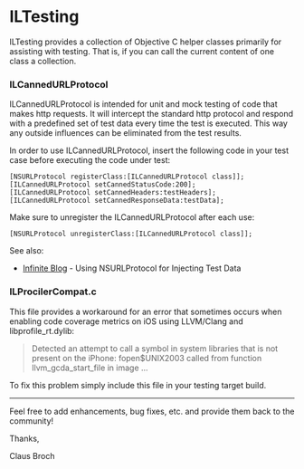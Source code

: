 
# ILTesting


ILTesting provides a collection of Objective C helper classes primarily for assisting with testing. That is, if you can call the current content of one class a collection.

### ILCannedURLProtocol

ILCannedURLProtocol is intended for unit and mock testing of code that makes http requests. It will intercept the standard http protocol and respond with a predefined set of test data every time the test is executed. This way any outside influences can be eliminated from the test results.

In order to use ILCannedURLProtocol, insert the following code in your test case before executing the code under test: 

	[NSURLProtocol registerClass:[ILCannedURLProtocol class]];
	[ILCannedURLProtocol setCannedStatusCode:200];
	[ILCannedURLProtocol setCannedHeaders:testHeaders];
	[ILCannedURLProtocol setCannedResponseData:testData];

Make sure to unregister the ILCannedURLProtocol after each use:

	[NSURLProtocol unregisterClass:[ILCannedURLProtocol class]];

See also:

* [Infinite Blog](http://www.infinite-loop.dk/blog/2011/09/using-nsurlprotocol-for-injecting-test-data/) - Using NSURLProtocol for Injecting Test Data


### ILProcilerCompat.c

This file provides a workaround for an error that sometimes occurs when enabling code coverage
metrics on iOS using LLVM/Clang and libprofile_rt.dylib:

> Detected an attempt to call a symbol in system libraries that is not present on the iPhone:
> fopen$UNIX2003 called from function llvm_gcda_start_file in image ...

To fix this problem simply include this file in your testing target build.


---

Feel free to add enhancements, bug fixes, etc. and provide them back to the community!


Thanks,

Claus Broch
